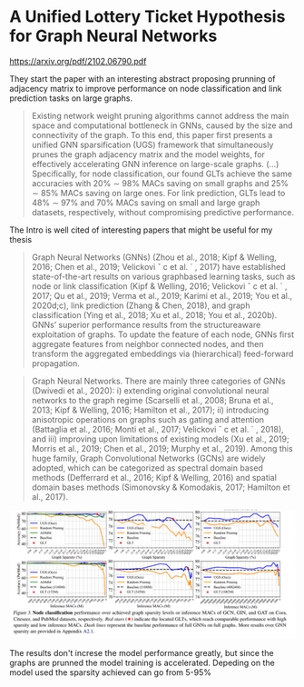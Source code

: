 # A Unified Lottery Ticket Hypothesis for Graph Neural Networks

https://arxiv.org/pdf/2102.06790.pdf

They start the paper with an interesting abstract proposing prunning of adjacency matrix to improve performance on node classification and link prediction tasks on large graphs.

> Existing network weight pruning algorithms cannot address the main space and
computational bottleneck in GNNs, caused by
the size and connectivity of the graph. To this
end, this paper first presents a unified GNN sparsification (UGS) framework that simultaneously
prunes the graph adjacency matrix and the model
weights, for effectively accelerating GNN inference on large-scale graphs. (...)  Specifically, for node classification,
our found GLTs achieve the same accuracies with
20% ∼ 98% MACs saving on small graphs and
25% ∼ 85% MACs saving on large ones. For link
prediction, GLTs lead to 48% ∼ 97% and 70%
MACs saving on small and large graph datasets,
respectively, without compromising predictive
performance. 

The Intro is well cited of interesting papers that might be useful for my thesis

> Graph Neural Networks (GNNs) (Zhou et al., 2018; Kipf
& Welling, 2016; Chen et al., 2019; Velickovi ˇ c et al. ´ , 2017)
have established state-of-the-art results on various graphbased learning tasks, such as node or link classification (Kipf
& Welling, 2016; Velickovi ˇ c et al. ´ , 2017; Qu et al., 2019;
Verma et al., 2019; Karimi et al., 2019; You et al., 2020d;c),
link prediction (Zhang & Chen, 2018), and graph classification (Ying et al., 2018; Xu et al., 2018; You et al., 2020b).
GNNs’ superior performance results from the structureaware exploitation of graphs. To update the feature of
each node, GNNs first aggregate features from neighbor
connected nodes, and then transform the aggregated embeddings via (hierarchical) feed-forward propagation.

> Graph Neural Networks. There are mainly three categories of GNNs (Dwivedi et al., 2020): i) extending original
convolutional neural networks to the graph regime (Scarselli
et al., 2008; Bruna et al., 2013; Kipf & Welling, 2016; Hamilton et al., 2017); ii) introducing anisotropic operations on
graphs such as gating and attention (Battaglia et al., 2016;
Monti et al., 2017; Velickovi ˇ c et al. ´ , 2018), and iii) improving upon limitations of existing models (Xu et al., 2019;
Morris et al., 2019; Chen et al., 2019; Murphy et al., 2019).
Among this huge family, Graph Convolutional Networks
(GCNs) are widely adopted, which can be categorized as
spectral domain based methods (Defferrard et al., 2016;
Kipf & Welling, 2016) and spatial domain bases methods
(Simonovsky & Komodakis, 2017; Hamilton et al., 2017).

![](../assets/2021-08-05-17-57-12.png)

The results don't increse the model performance greatly, but since the graphs are prunned the model training is accelerated. Depeding on the model used the sparsity achieved can go from 5-95%